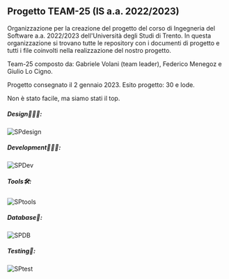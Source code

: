 ## Progetto TEAM-25 (IS a.a. 2022/2023)

Organizzazione per la creazione del progetto del corso di Ingegneria del Software a.a. 2022/2023 dell'Università degli Studi di Trento.
In questa organizzazione si trovano tutte le repository con i documenti di progetto e tutti i file coinvolti nella realizzazione del nostro progetto.

Team-25 composto da: Gabriele Volani (team leader), Federico Menegoz e Giulio Lo Cigno.

Progetto consegnato il 2 gennaio 2023. Esito progetto: 30 e lode.

Non è stato facile, ma siamo stati il top.

##### Design👩🏻‍🎨:
![SPdesign](https://skillicons.dev/icons?i=figma)
##### Development👨🏻‍💻:
![SPDev](https://skillicons.dev/icons?i=nodejs,vue)
##### Tools🛠️:
![SPtools](https://skillicons.dev/icons?i=vscode,postman,git)
##### Database💾:
![SPDB](https://skillicons.dev/icons?i=mongodb)
##### Testing🧪:
![SPtest](https://skillicons.dev/icons?i=jest)
